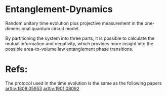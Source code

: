 # Entanglement-Dynamics
Random unitary time evolution plus projective measurement in the one-dimensional quantum circuit model.

By partitioning the system into three parts, it is possible to calculate the mutual information 
and negativity, which provides more insight into the possible area-to-volume law entanglement phase transitions.

# Refs:
The protocol used in the time evolution is the same as the following papers
[arXiv:1808.05953](https://arxiv.org/abs/1808.05953)
[arXiv:1901.08092](https://arxiv.org/abs/1901.08092)

